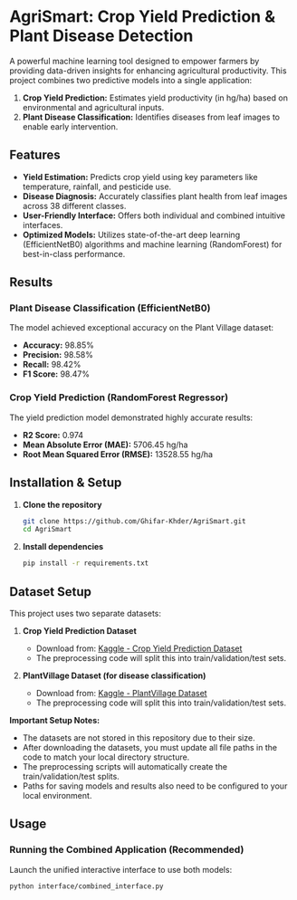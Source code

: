 # AgriSmart: Crop Yield Prediction & Plant Disease Detection

A powerful machine learning tool designed to empower farmers by providing data-driven insights for enhancing agricultural productivity. This project combines two predictive models into a single application:
1.  **Crop Yield Prediction:** Estimates yield productivity (in hg/ha) based on environmental and agricultural inputs.
2.  **Plant Disease Classification:** Identifies diseases from leaf images to enable early intervention.

## Features

-   **Yield Estimation:** Predicts crop yield using key parameters like temperature, rainfall, and pesticide use.
-   **Disease Diagnosis:** Accurately classifies plant health from leaf images across 38 different classes.
-   **User-Friendly Interface:** Offers both individual and combined intuitive interfaces.
-   **Optimized Models:** Utilizes state-of-the-art  deep learning (EfficientNetB0) algorithms and machine learning (RandomForest) for best-in-class performance.

## Results

### Plant Disease Classification (EfficientNetB0)
The model achieved exceptional accuracy on the Plant Village dataset:
-   **Accuracy:** 98.85%
-   **Precision:** 98.58%
-   **Recall:** 98.42%
-   **F1 Score:** 98.47%

### Crop Yield Prediction (RandomForest Regressor)
The yield prediction model demonstrated highly accurate results:
-   **R2 Score:** 0.974
-   **Mean Absolute Error (MAE):** 5706.45 hg/ha
-   **Root Mean Squared Error (RMSE):** 13528.55 hg/ha

## Installation & Setup

1.  **Clone the repository**
    ```bash
    git clone https://github.com/Ghifar-Khder/AgriSmart.git
    cd AgriSmart
    ```

2.  **Install dependencies**
    ```bash
    pip install -r requirements.txt
    ```

## Dataset Setup

This project uses two separate datasets:

1.  **Crop Yield Prediction Dataset**
    -   Download from: [Kaggle - Crop Yield Prediction Dataset](https://www.kaggle.com/datasets/patelris/crop-yield-prediction-dataset)
    -   The preprocessing code will split this into train/validation/test sets.

2.  **PlantVillage Dataset (for disease classification)**
    -   Download from: [Kaggle - PlantVillage Dataset](https://www.kaggle.com/datasets/abdallahalidev/plantvillage-dataset)
    -   The preprocessing code will split this into train/validation/test sets.

**Important Setup Notes:**
-   The datasets are not stored in this repository due to their size.
-   After downloading the datasets, you must update all file paths in the code to match your local directory structure.
-   The preprocessing scripts will automatically create the train/validation/test splits.
-   Paths for saving models and results also need to be configured to your local environment.

## Usage

### Running the Combined Application (Recommended)
Launch the unified interactive interface to use both models:
```bash
python interface/combined_interface.py
